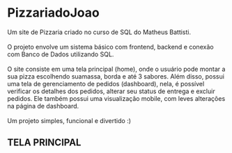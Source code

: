 # PizzariadoJoao
Um site de Pizzaria criado no curso de SQL do Matheus Battisti.
<br>
<br>
O projeto envolve um sistema básico com frontend, backend e conexão com Banco de Dados utilizando SQL.
<br>
<br>
O site consiste em uma tela principal (home), onde o usuário pode montar a sua pizza escolhendo suamassa, borda e até 3 sabores. Além disso, possui uma tela de gerenciamento de pedidos (dashboard), nela, é possível verificar os detalhes dos pedidos, alterar seu status de entrega e excluir pedidos. Ele também possui uma visualização mobile, com leves alterações na página de dashboard.
<br>
<br>
Um projeto simples, funcional e divertido :)

<h2 align-text:center>TELA PRINCIPAL</h2>
